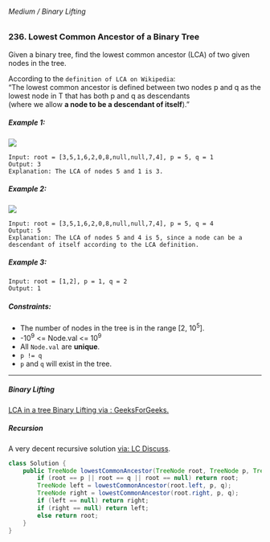 ###### Medium / Binary Lifting

### 236. Lowest Common Ancestor of a Binary Tree

Given a binary tree, find the lowest common ancestor (LCA) of two given nodes in the tree.  

According to the `definition of LCA on Wikipedia`:   
“The lowest common ancestor is defined between two nodes p and q as the lowest node in T that has both p and q as descendants   
(where we allow **a node to be a descendant of itself**).”


##### Example 1:
![](https://assets.leetcode.com/uploads/2018/12/14/binarytree.png)
```
Input: root = [3,5,1,6,2,0,8,null,null,7,4], p = 5, q = 1
Output: 3
Explanation: The LCA of nodes 5 and 1 is 3.
```

##### Example 2:
![](https://assets.leetcode.com/uploads/2018/12/14/binarytree.png)
```
Input: root = [3,5,1,6,2,0,8,null,null,7,4], p = 5, q = 4
Output: 5
Explanation: The LCA of nodes 5 and 4 is 5, since a node can be a descendant of itself according to the LCA definition.
```

##### Example 3:
```
Input: root = [1,2], p = 1, q = 2
Output: 1
```

##### Constraints:
- The number of nodes in the tree is in the range [2, 10<sup>5</sup>].
- -10<sup>9</sup> <= Node.val <= 10<sup>9</sup>
- All `Node.val` are **unique**.
- `p != q`
- `p` and `q` will exist in the tree.

***

##### Binary Lifting

[LCA in a tree Binary Lifting via : GeeksForGeeks.](https://www.geeksforgeeks.org/lca-in-a-tree-using-binary-lifting-technique/)


##### Recursion

A very decent recursive solution [via: LC Discuss](https://leetcode.com/problems/lowest-common-ancestor-of-a-binary-tree/discuss/335581/Lowest-Common-Ancestor-of-a-Binary-Tree-Java-Solution).

```java
class Solution {
	public TreeNode lowestCommonAncestor(TreeNode root, TreeNode p, TreeNode q) {
		if (root == p || root == q || root == null) return root;
		TreeNode left = lowestCommonAncestor(root.left, p, q);
		TreeNode right = lowestCommonAncestor(root.right, p, q);
		if (left == null) return right;
		if (right == null) return left;
		else return root;
	}
}
```
